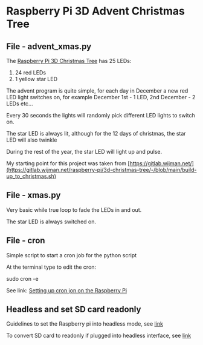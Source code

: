 # Raspberry Pi 3D Advent Christmas Tree

## File - advent_xmas.py

The [Raspberry Pi 3D Christmas Tree](https://thepihut.com/products/3d-xmas-tree-for-raspberry-pi) has 25 LEDs:

1. 24 red LEDs
2. 1 yellow star LED

The advent program is quite simple, for each day in December a new red LED light switches on, for example December 1st - 1 LED, 2nd December - 2 LEDs etc...

Every 30 seconds the lights will randomly pick different LED lights to switch on. 

The star LED is always lit, although for the 12 days of christmas, the star LED will also twinkle

During the rest of the year, the star LED will light up and pulse.

My starting point for this project was taken from [https://gitlab.wijman.net/](https://gitlab.wijman.net/raspberry-pi/3d-christmas-tree/-/blob/main/build-up_to_christmas.sh)


## File - xmas.py

Very basic while true loop to fade the LEDs in and out.

The star LED is always switched on.

## File - cron

Simple script to start a cron job for the python script

At the terminal type to edit the cron:

sudo cron -e

See link: [Setting up cron jon on the Raspberry Pi](https://bc-robotics.com/tutorials/setting-cron-job-raspberry-pi/?srsltid=AfmBOoorVp697avlYOwwSPL_7PZ07LdZZA2pZR5kvso2rpgExxpGtoop)

## Headless and set SD card readonly

Guidelines to set the Raspberry pi into headless mode, see [link](https://itsfoss.com/raspberry-pi-gui-boot/)

To convert SD card to readonly if plugged into headless interface, see [link](https://core-electronics.com.au/guides/read-only-raspberry-pi/)

